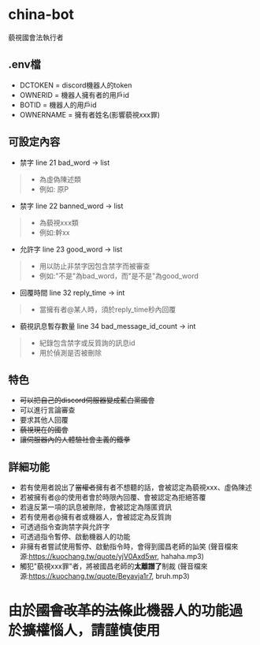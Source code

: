 # china-bot
 藐視國會法執行者

## .env檔
* DCTOKEN = discord機器人的token
* OWNERID = 機器人擁有者的用戶id
* BOTID = 機器人的用戶id
* OWNERNAME = 擁有者姓名(影響藐視xxx罪)

## 可設定內容
* 禁字 line 21 bad_word -> list
> * 為虛偽陳述類
> * 例如: 原P
* 禁字 line 22 banned_word -> list
> * 為藐視xxx類
> * 例如:幹xx
* 允許字 line 23 good_word -> list
> * 用以防止非禁字因包含禁字而被審查
> * 例如:"不是"為bad_word，而"是不是"為good_word
* 回覆時間 line 32 reply_time -> int
> * 當擁有者@某人時，須於reply_time秒內回覆
* 藐視訊息暫存數量 line 34 bad_message_id_count -> int
> * 紀錄包含禁字或反質詢的訊息id
> * 用於偵測是否被刪除

## 特色
* ~~可以把自己的discord伺服器變成藍白黨國會~~
* 可以進行言論審查
* 要求其他人回覆
* ~~藐視現在的國會~~
* ~~讓伺服器內的人體驗社會主義的鐵拳~~

## 詳細功能
* 若有使用者說出了~~當權者~~擁有者不想聽的話，會被認定為藐視xxx、虛偽陳述
* 若被擁有者@的使用者會於時限內回覆、會被認定為拒絕答覆
* 若違反第一項的訊息被刪除，會被認定為隱匿資訊
* 若有使用者@擁有者或機器人，會被認定為反質詢
* 可透過指令查詢禁字與允許字
* 可透過指令暫停、啟動機器人的功能
* 非擁有者嘗試使用暫停、啟動指令時，會得到國昌老師的訕笑 (聲音檔來源:https://kuochang.tw/quote/yjV0Axd5wr, hahaha.mp3)
* 觸犯"藐視xxx罪"者，將被國昌老師的**太離譜了**制裁 (聲音檔來源:https://kuochang.tw/quote/Beyavja1r7, bruh.mp3)

# 由於~~國會改革的法條~~此機器人的功能過於~~擴權~~惱人，請謹慎使用